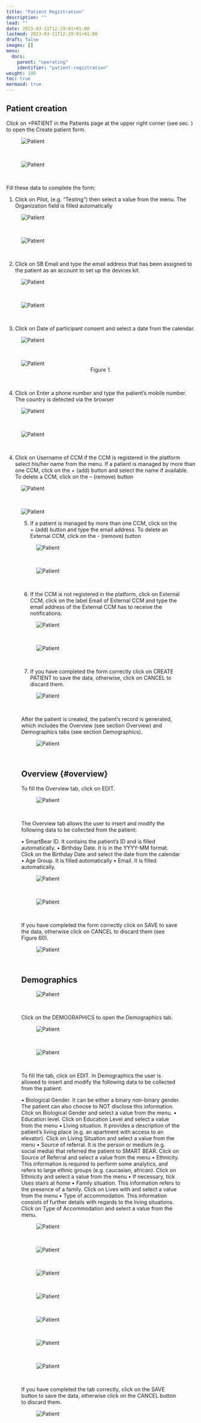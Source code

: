 ```yaml
---
title: "Patient Registration"
description: ""
lead: ""
date: 2023-03-11T12:29:01+01:00
lastmod: 2023-03-11T12:29:01+01:00
draft: false
images: []
menu:
  docs:
    parent: "operating"
    identifier: "patient-registration"
weight: 140
toc: true
mermaid: true
---
```


## Patient creation

Click on +PATIENT in the Patients page at the upper right corner (see sec. ) to open the Create patient form.<br>

<figure id="image040" >
<img src="Patient registration images/image040.png" alt="Patient">
<figcaption style="text-align:center"></figcaption>
</figure><br>

<figure id="image041" class="centered-figure">
<img src="Patient registration images/image041.png" alt="Patient">
<figcaption style="text-align:center"></figcaption>
</figure><br>

Fill these data to complete the form:

1.	Click on Pilot, (e.g. “Testing”) then select a value from the menu. The Organization field is filled automatically 

<figure id="image042" >
<img src="Patient registration images/image042.png" alt="Patient">
<figcaption style="text-align:center"></figcaption>
</figure><br>

<figure id="image043" >
<img src="Patient registration images/image043.png" alt="Patient">
<figcaption style="text-align:center"></figcaption>
</figure><br>

2.	Click on SB Email and type the email address that has been assigned to the patient as an account to set up the devices kit. <br>

<figure id="image044" >
<img src="Patient registration images/image044.png" alt="Patient">
<figcaption style="text-align:center"></figcaption>
</figure><br>

<figure id="image045" >
<img src="Patient registration images/image045.png" alt="Patient">
<figcaption style="text-align:center"></figcaption>
</figure><br>

3.	Click on Date of participant consent and select a date from the calendar. <br>

<figure id="image046" >
<img src="Patient registration images/image046.png" alt="Patient">
<figcaption style="text-align:center"> </figcaption>
</figure><br>

<figure id="image047" >
<img src="Patient registration images/image047.png" alt="Patient">
<figcaption style="text-align:center">Figure 1. </figcaption>
</figure><br>

4.	Click on Enter a phone number and type the patient’s mobile number. The country is detected via the browser<br>

<figure id="image048" >
<img src="Patient registration images/image048.png" alt="Patient">
<figcaption style="text-align:center"></figcaption>
</figure><br>

<figure id="image049" >
<img src="Patient registration images/image049.png" alt="Patient">
<figcaption style="text-align:center"></figcaption>
</figure><br>

4.	Click on Username of CCM if the CCM is registered in the platform select his/her name from the menu. If a patient is managed by more than one CCM, click on the + (add) button and select the name if available. To delete a CCM, click on the – (remove) button <br>

<figure id="image050" >
<img src="Patient registration images/image050.png" alt="Patient">
<figcaption style="text-align:center"></figcaption>
</figure><br>

<figure id="image051" >
<img src="Patient registration images/image051.png" alt="Patient">
<figcaption style="text-align:center"></figcaption>
</figure<br>

5. If a patient is managed by more than one CCM, click on the + (add) button and type the email address. To delete an External CCM, click on the - (remove) button <br>

<figure id="image052" >
<img src="Patient registration images/image052.png" alt="Patient">
<figcaption style="text-align:center"> </figcaption>
</figure><br>

<figure id="image053" >
<img src="Patient registration images/image053.png" alt="Patient">
<figcaption style="text-align:center"> </figcaption>
</figure><br>

6.	If the CCM is not registered in the platform, click on External CCM, click on the label Email of External CCM and type the email address of the External CCM has to receive the notifications. 

<figure id="image054" >
<img src="Patient registration images/image054.png" alt="Patient">
<figcaption style="text-align:center"> </figcaption>
</figure><br>

<figure id="image055" >
<img src="Patient registration images/image055.png" alt="Patient">
<figcaption style="text-align:center"></figcaption>
</figure><br>

7. If you have completed the form correctly click on CREATE PATIENT to save the data, otherwise, click on CANCEL to discard them. <br>

<figure id="image056" >
<img src="Patient registration images/image056.png" alt="Patient">
<figcaption style="text-align:center"></figcaption>
</figure><br>

After the patient is created, the patient’s record is generated, which includes the Overview (see section Overview) and Demographics tabs (see section Demographics).

<figure id="image057" >
<img src="Patient registration images/image057.png" alt="Patient">
<figcaption style="text-align:center"></figcaption>
</figure> <br>


## Overview {#overview}
To fill the Overview tab, click on EDIT. <br>

<figure id="image058" >
<img src="Patient registration images/image058.png" alt="Patient">
<figcaption style="text-align:center"></figcaption>
</figure><br>

The Overview tab  allows the user to insert and modify the following data to be collected from the patient:<br>

•	SmartBear ID. It contains the patient’s ID and is filled automatically.
•	Birthday Date. It is in the YYYY-MM format. Click on the Birthday Date and select the date from the calendar
•	Age Group. It is filled automatically
•	Email. It is filled automatically.<br>

<figure id="image059" >
<img src="Patient registration images/image059.png" alt="Patient">
<figcaption style="text-align:center"></figcaption>
</figure><br>

<figure id="image060" >
<img src="Patient registration images/image060.png" alt="Patient">
<figcaption style="text-align:center"></figcaption>
</figure><br>

If you have completed the form correctly click on SAVE to save the data, otherwise click on CANCEL to discard them (see Figure 60).

<figure id="image061" >
<img src="Patient registration images/image061.png" alt="Patient">
<figcaption style="text-align:center"></figcaption>
</figure><br>


## Demographics

<figure id="Pic_44" >
<img src="images/Pic_44.png" alt="Patient">
<figcaption style="text-align:center"></figcaption>
</figure><br>

Click on the DEMOGRAPHICS to open the Demographics tab.  

<figure id="image062" >
<img src="Patient registration images/image062.png" alt="Patient">
<figcaption style="text-align:center"></figcaption>
</figure><br>

<figure id="image063" >
<img src="Patient registration images/image063.png" alt="Patient">
<figcaption style="text-align:center"></figcaption>
</figure><br>

To fill the tab, click on EDIT. In Demographics the user is allowed to insert and modify the following data to be collected from the patient:<br>

•	Biological Gender. It can be either a binary non-binary gender. The patient can also choose to NOT disclose this information. Click on Biological Gender and select a value from the menu.
•	Education level. Click on Education Level and select a value from the menu
•	Living situation. It provides a description of the patient’s living place (e.g. an apartment with access to an elevator). Click on Living Situation and select a value from the menu 
•	Source of referral. It is the person or medium (e.g. social media) that referred the patient to SMART BEAR. Click on Source of Referral and select a value from the menu
•	Ethnicity. This information is required to perform some analytics, and refers to large ethnic groups (e.g. caucasian, african). Click on Ethnicity and select a value from the menu
•	If necessary, tick Uses stairs at home
•	Family situation. This information refers to the presence of a family. Click on Lives with and select a value from the menu
•	Type of accommodation. This information consists of further details with regards to the living situations. Click on Type of Accommodation and select a value from the menu.

<figure id="image064" >
<img src="Patient registration images/image064.png" alt="Patient">
<figcaption style="text-align:center"></figcaption>
</figure><br>

<figure id="image065" >
<img src="Patient registration images/image065.png" alt="Patient">
<figcaption style="text-align:center"></figcaption>
</figure><br>

<figure id="image066" >
<img src="Patient registration images/image066.png" alt="Patient">
<figcaption style="text-align:center"></figcaption>
</figure><br>

<figure id="image067" >
<img src="Patient registration images/image067.png" alt="Patient">
<figcaption style="text-align:center"></figcaption>
</figure><br>

<figure id="image068" >
<img src="Patient registration images/image068.png" alt="Patient">
<figcaption style="text-align:center"></figcaption>
</figure><br>

<figure id="image069" >
<img src="Patient registration images/image069.png" alt="Patient">
<figcaption style="text-align:center"></figcaption>
</figure><br>

<figure id="image070" >
<img src="Patient registration images/image070.png" alt="Patient">
<figcaption style="text-align:center"></figcaption>
</figure><br>

If you have completed the tab correctly, click on the SAVE button to save the data, otherwise click on the CANCEL button to discard them.

<figure id="image071" >
<img src="Patient registration images/image071.png" alt="Patient">
<figcaption style="text-align:center"></figcaption>
</figure><br>




